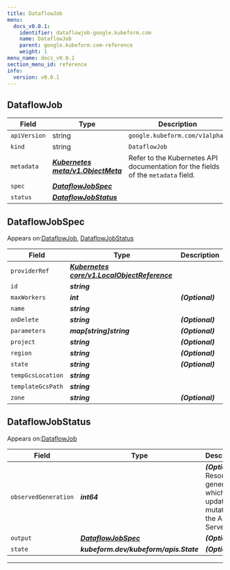 ```yaml
---
title: DataflowJob
menu:
  docs_v0.0.1:
    identifier: dataflowjob-google.kubeform.com
    name: DataflowJob
    parent: google.kubeform.com-reference
    weight: 1
menu_name: docs_v0.0.1
section_menu_id: reference
info:
  version: v0.0.1
---
```


## DataflowJob
| Field | Type | Description |
| ------ | ----- | ----------- |
| `apiVersion` | string | `google.kubeform.com/v1alpha1` |
|    `kind` | string | `DataflowJob` |
| `metadata` | ***[Kubernetes meta/v1.ObjectMeta](https://kubernetes.io/docs/reference/generated/kubernetes-api/v1.13/#objectmeta-v1-meta)***|Refer to the Kubernetes API documentation for the fields of the `metadata` field.|
| `spec` | ***[DataflowJobSpec](#dataflowjobspec)***||
| `status` | ***[DataflowJobStatus](#dataflowjobstatus)***||
## DataflowJobSpec

Appears on:[DataflowJob](#dataflowjob), [DataflowJobStatus](#dataflowjobstatus)

| Field | Type | Description |
| ------ | ----- | ----------- |
| `providerRef` | ***[Kubernetes core/v1.LocalObjectReference](https://kubernetes.io/docs/reference/generated/kubernetes-api/v1.13/#localobjectreference-v1-core)***||
| `id` | ***string***||
| `maxWorkers` | ***int***| ***(Optional)*** |
| `name` | ***string***||
| `onDelete` | ***string***| ***(Optional)*** |
| `parameters` | ***map[string]string***| ***(Optional)*** |
| `project` | ***string***| ***(Optional)*** |
| `region` | ***string***| ***(Optional)*** |
| `state` | ***string***| ***(Optional)*** |
| `tempGcsLocation` | ***string***||
| `templateGcsPath` | ***string***||
| `zone` | ***string***| ***(Optional)*** |
## DataflowJobStatus

Appears on:[DataflowJob](#dataflowjob)

| Field | Type | Description |
| ------ | ----- | ----------- |
| `observedGeneration` | ***int64***| ***(Optional)*** Resource generation, which is updated on mutation by the API Server.|
| `output` | ***[DataflowJobSpec](#dataflowjobspec)***| ***(Optional)*** |
| `state` | ***kubeform.dev/kubeform/apis.State***| ***(Optional)*** |
---

